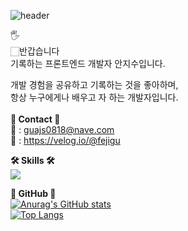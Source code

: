 ![header](https://capsule-render.vercel.app/api?type=waving&color=auto&height=300&section=header&text=welcome&fontSize=90)

🖐<br>
🏻반갑습니다<br>
기록하는 프론트엔드 개발자 안지수입니다.<br>

개발 경험을 공유하고 기록하는 것을 좋아하며,<br>
항상 누구에게나 배우고 자 하는 개발자입니다.<br>
<br>
**📍 Contact 📍**<br>
📩 : guajs0818@nave.com<br>
📗 : https://velog.io/@fejigu<br>

**🛠 Skills 🛠**<br>
<img src="https://img.shields.io/badge/#61DAFB?style=for-the-badge&logo=React&logoColor=blue"><br>

**🔎 GitHub 🔎**<br>
[![Anurag's GitHub stats](https://github-readme-stats.vercel.app/api?username=anjigu)](https://github.com/anuraghazra/github-readme-stats)<br>
[![Top Langs](https://github-readme-stats.vercel.app/api/top-langs/?username=anjigu&layout=compact)](https://github.com/anuraghazra/github-readme-stats)
